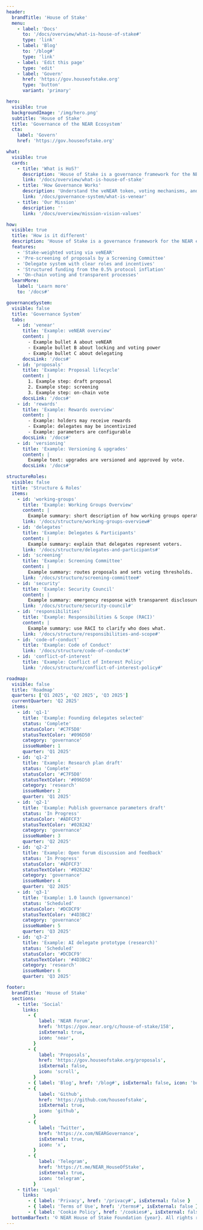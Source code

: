 ```yaml
---
header:
  brandTitle: 'House of Stake'
  menu:
    - label: 'Docs'
      to: '/docs/overview/what-is-house-of-stake#'
      type: 'link'
    - label: 'Blog'
      to: '/blog#'
      type: 'link'
    - label: 'Edit this page'
      type: 'edit'
    - label: 'Govern'
      href: 'https://gov.houseofstake.org'
      type: 'button'
      variant: 'primary'

hero:
  visible: true
  backgroundImage: '/img/hero.png'
  subtitle: 'House of Stake'
  title: 'Governance of the NEAR Ecosystem'
  cta:
    label: 'Govern'
    href: 'https://gov.houseofstake.org'

what:
  visible: true
  cards:
    - title: 'What is HoS?'
      description: 'House of Stake is a governance framework for the NEAR ecosystem, designed to facilitate decentralized decision-making.'
      link: '/docs/overview/what-is-house-of-stake'
    - title: 'How Governance Works'
      description: 'Understand the veNEAR token, voting mechanisms, and proposal process that power our decentralized governance system.'
      link: '/docs/governance-system/what-is-venear'
    - title: 'Our Mission'
      description: ''
      link: '/docs/overview/mission-vision-values'

how:
  visible: true
  title: 'How is it different'
  description: 'House of Stake is a governance framework for the NEAR ecosystem, designed to facilitate decentralized decision-making.'
  features:
    - 'Stake-weighted voting via veNEAR'
    - 'Pre-screening of proposals by a Screening Committee'
    - 'Delegate system with clear roles and incentives'
    - 'Structured funding from the 0.5% protocol inflation'
    - 'On-chain voting and transparent processes'
  learnMore:
    label: 'Learn more'
    to: '/docs#'

governanceSystem:
  visible: false
  title: 'Governance System'
  tabs:
    - id: 'venear'
      title: 'Example: veNEAR overview'
      content: |
        - Example bullet A about veNEAR
        - Example bullet B about locking and voting power
        - Example bullet C about delegating
      docsLink: '/docs#'
    - id: 'proposals'
      title: 'Example: Proposal lifecycle'
      content: |
        1. Example step: draft proposal
        2. Example step: screening
        3. Example step: on-chain vote
      docsLink: '/docs#'
    - id: 'rewards'
      title: 'Example: Rewards overview'
      content: |
        - Example: holders may receive rewards
        - Example: delegates may be incentivized
        - Example: parameters are configurable
      docsLink: '/docs#'
    - id: 'versioning'
      title: 'Example: Versioning & upgrades'
      content: |
        Example text: upgrades are versioned and approved by vote.
      docsLink: '/docs#'

structureRoles:
  visible: false
  title: 'Structure & Roles'
  items:
    - id: 'working-groups'
      title: 'Example: Working Groups Overview'
      content: |
        Example summary: short description of how working groups operate.
      link: '/docs/structure/working-groups-overview#'
    - id: 'delegates'
      title: 'Example: Delegates & Participants'
      content: |
        Example summary: explain that delegates represent voters.
      link: '/docs/structure/delegates-and-participants#'
    - id: 'screening'
      title: 'Example: Screening Committee'
      content: |
        Example summary: routes proposals and sets voting thresholds.
      link: '/docs/structure/screening-committee#'
    - id: 'security'
      title: 'Example: Security Council'
      content: |
        Example summary: emergency response with transparent disclosures.
      link: '/docs/structure/security-council#'
    - id: 'responsibilities'
      title: 'Example: Responsibilities & Scope (RACI)'
      content: |
        Example summary: use RACI to clarify who does what.
      link: '/docs/structure/responsibilities-and-scope#'
    - id: 'code-of-conduct'
      title: 'Example: Code of Conduct'
      link: '/docs/structure/code-of-conduct#'
    - id: 'conflict-of-interest'
      title: 'Example: Conflict of Interest Policy'
      link: '/docs/structure/conflict-of-interest-policy#'

roadmap:
  visible: false
  title: 'Roadmap'
  quarters: ['Q1 2025', 'Q2 2025', 'Q3 2025']
  currentQuarter: 'Q2 2025'
  items:
    - id: 'q1-1'
      title: 'Example: Founding delegates selected'
      status: 'Complete'
      statusColor: '#C7F5D8'
      statusTextColor: '#096D50'
      category: 'governance'
      issueNumber: 1
      quarter: 'Q1 2025'
    - id: 'q1-2'
      title: 'Example: Research plan draft'
      status: 'Complete'
      statusColor: '#C7F5D8'
      statusTextColor: '#096D50'
      category: 'research'
      issueNumber: 2
      quarter: 'Q1 2025'
    - id: 'q2-1'
      title: 'Example: Publish governance parameters draft'
      status: 'In Progress'
      statusColor: '#ADFCF3'
      statusTextColor: '#0282A2'
      category: 'governance'
      issueNumber: 3
      quarter: 'Q2 2025'
    - id: 'q2-2'
      title: 'Example: Open forum discussion and feedback'
      status: 'In Progress'
      statusColor: '#ADFCF3'
      statusTextColor: '#0282A2'
      category: 'governance'
      issueNumber: 4
      quarter: 'Q2 2025'
    - id: 'q3-1'
      title: 'Example: 1.0 launch (governance)'
      status: 'Scheduled'
      statusColor: '#DCDCF9'
      statusTextColor: '#4D3BC2'
      category: 'governance'
      issueNumber: 5
      quarter: 'Q3 2025'
    - id: 'q3-2'
      title: 'Example: AI delegate prototype (research)'
      status: 'Scheduled'
      statusColor: '#DCDCF9'
      statusTextColor: '#4D3BC2'
      category: 'research'
      issueNumber: 6
      quarter: 'Q3 2025'

footer:
  brandTitle: 'House of Stake'
  sections:
    - title: 'Social'
      links:
        - {
            label: 'NEAR Forum',
            href: 'https://gov.near.org/c/house-of-stake/158',
            isExternal: true,
            icon: 'near',
          }
        - {
            label: 'Proposals',
            href: 'https://gov.houseofstake.org/proposals',
            isExternal: false,
            icon: 'scroll',
          }
        - { label: 'Blog', href: '/blog#', isExternal: false, icon: 'book' }
        - {
            label: 'Github',
            href: 'https://github.com/houseofstake',
            isExternal: true,
            icon: 'github',
          }
        - {
            label: 'Twitter',
            href: 'https://x.com/NEARGovernance',
            isExternal: true,
            icon: 'x',
          }
        - {
            label: 'Telegram',
            href: 'https://t.me/NEAR_HouseOfStake',
            isExternal: true,
            icon: 'telegram',
          }
    - title: 'Legal'
      links:
        - { label: 'Privacy', href: '/privacy#', isExternal: false }
        - { label: 'Terms of Use', href: '/terms#', isExternal: false }
        - { label: 'Cookie Policy', href: '/cookies#', isExternal: false }
  bottomBarText: '© NEAR House of Stake Foundation {year}. All rights reserved'
---
```

